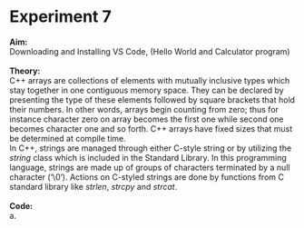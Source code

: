 # Experiment 7
**Aim:** <br>
Downloading and Installing VS Code, (Hello World and Calculator program)<br>
<br>
**Theory:** <br>
C++ arrays are collections of elements with mutually inclusive types which stay together in one contiguous memory space. They can be declared by presenting the type of these elements followed by square brackets that hold their numbers. In other words, arrays begin counting from zero; thus for instance character zero on array becomes the first one while second one becomes character one and so forth. C++ arrays have fixed sizes that must be determined at compile time.<br>
In C++, strings are managed through either C-style string or by utilizing the _string_ class which is included in the Standard Library. In this programming language, strings are made up of groups of characters terminated by a null character (‘\0’). Actions on C-styled strings are done by functions from C standard library like _strlen_, _strcpy_ and _strcat_.<br>
<br>
**Code:** <br>
a.<br> 
```
